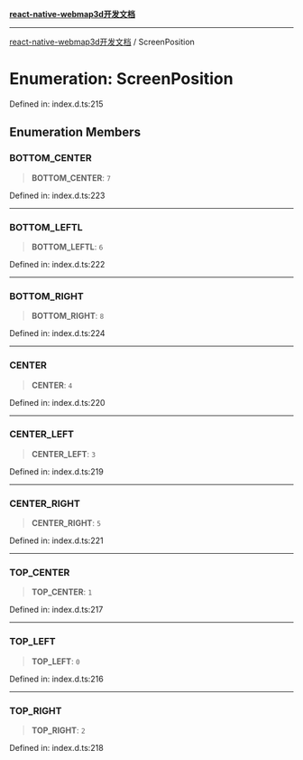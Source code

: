 [**react-native-webmap3d开发文档**](../README.md)

***

[react-native-webmap3d开发文档](../globals.md) / ScreenPosition

# Enumeration: ScreenPosition

Defined in: index.d.ts:215

## Enumeration Members

### BOTTOM\_CENTER

> **BOTTOM\_CENTER**: `7`

Defined in: index.d.ts:223

***

### BOTTOM\_LEFTL

> **BOTTOM\_LEFTL**: `6`

Defined in: index.d.ts:222

***

### BOTTOM\_RIGHT

> **BOTTOM\_RIGHT**: `8`

Defined in: index.d.ts:224

***

### CENTER

> **CENTER**: `4`

Defined in: index.d.ts:220

***

### CENTER\_LEFT

> **CENTER\_LEFT**: `3`

Defined in: index.d.ts:219

***

### CENTER\_RIGHT

> **CENTER\_RIGHT**: `5`

Defined in: index.d.ts:221

***

### TOP\_CENTER

> **TOP\_CENTER**: `1`

Defined in: index.d.ts:217

***

### TOP\_LEFT

> **TOP\_LEFT**: `0`

Defined in: index.d.ts:216

***

### TOP\_RIGHT

> **TOP\_RIGHT**: `2`

Defined in: index.d.ts:218

